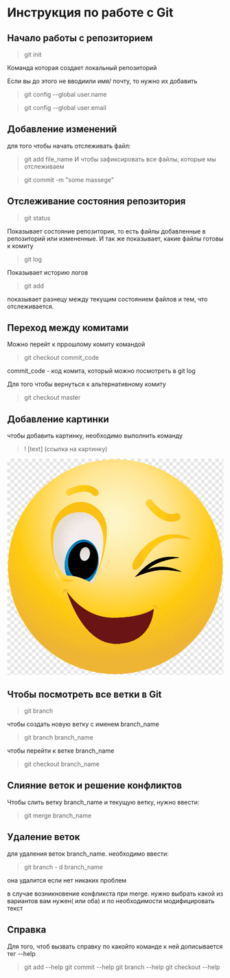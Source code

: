 # Инструкция по работе с Git
## Начало работы с репозиторием 

>git init

Команда которая создает локальный репозиторий

Если вы до этого не вводиили имя/ почту, то нужно их добавить 

>git config --global user.name

>git config --global user.email


## Добавление изменений
 для того чтобы начать отслеживать файл:

 >git add file_name
 И чтобы зафиксировать все файлы, которые мы отслеживаем

 >git commit -m "some massege"
 
## Отслеживание состояния репозитория

>git status

Показывает состояние репозитория, то есть файлы добавленные в репозиторий или измененные. И так же показывает, какие файлы готовы к комиту

>git log

Показывает историю логов

>git add 

показывает разнецу между текущим состоянием файлов и тем, что отслеживается.

## Переход между комитами

Можно перейт к пррошлому комиту командой 

>git checkout commit_code
 
 commit_code - код комита, который можно посмотреть в git log

Для того чтобы вернуться к альтернативному комиту 

>git checkout master

## Добавление картинки 
чтобы добавить картинку, необходимо выполнить команду

>! [text] (ссылка на картинку)  


![иногда нужно улыбнуться](1234.png)  


## Чтобы посмотреть все ветки в Git

> git branch

чтобы создать новую ветку с именем branch_name

> git branch branch_name

чтобы перейти к ветке branch_name

> git checkout branch_name


## Слияние веток и решение конфликтов

Чтобы слить ветку branch_name и текущую ветку, нужно ввести:

>git merge branch_name

## Удаление веток

для удаления веток branch_name. необходимо ввести: 

>git branch - d branch_name

она удалится если нет никаких проблем

в случае возникновение конфликста при merge. нужно выбрать какой из вариантов вам нужен( или оба) и по необходимости модифицировать текст 

## Справка 

Для того, чтоб вызвать справку по какойто команде к ней дописывается тег --help

>git add --help
>git commit --help
>git branch --help
>git checkout --help